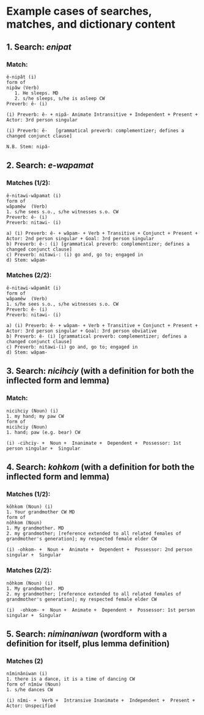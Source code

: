 # Example cases of searches, matches, and dictionary content

## 1. Search: _enipat_

### Match:
```
ê-nipât (i)
form of
nipâw (Verb)
   1. He sleeps. MD
   2. s/he sleeps, s/he is asleep CW
Preverb: ê- (i)  

(i) Preverb: ê- + nipâ- Animate Intransitive + Independent + Present + Actor: 3rd person singular

(i) Preverb: ê-   [grammatical preverb: complementizer; defines a changed conjunct clause]

N.B. Stem: nipâ-
```

## 2. Search: _e-wapamat_

### Matches (1/2):
```
ê-nitawi-wâpamat (i)  
form of
wâpamêw  (Verb)
1. s/he sees s.o., s/he witnesses s.o. CW
Preverb: ê- (i)
Preverb: nitawi- (i)  

a) (i) Preverb: ê- + wâpam- + Verb + Transitive + Conjunct + Present + Actor: 2nd person singular + Goal: 3rd person singular
b) Preverb: ê-: (i) [grammatical preverb: complementizer; defines a changed conjunct clause]
c) Preverb: nitawi-: (i) go and, go to; engaged in
d) Stem: wâpam-
```

### Matches (2/2):
```
ê-nitawi-wâpamât (i)
form of
wâpamêw  (Verb)
1. s/he sees s.o., s/he witnesses s.o. CW
Preverb: ê- (i)
Preverb: nitawi- (i)  

a) (i) Preverb: ê- + wâpam- + Verb + Transitive + Conjunct + Present + Actor: 3rd person singular + Goal: 3rd person obviative
b) Preverb: ê- (i) [grammatical preverb: complementizer; defines a changed conjunct clause]
c) Preverb: nitawi-(i) go and, go to; engaged in
d) Stem: wâpam-
```

## 3. Search: _nicihciy_ (with a definition for both the inflected form and lemma)

### Match:
```
nicihciy (Noun) (i)
1. my hand; my paw CW
form of
micihciy (Noun)
1. hand; paw (e.g. bear) CW

(i) -cihciy- +  Noun +  Inanimate +  Dependent +  Possessor: 1st person singular +  Singular
```

## 4. Search: _kohkom_ (with a definition for both the inflected form and lemma)

### Matches (1/2):
```
kôhkom (Noun) (i)  
1. Your grandmother CW MD
form of
nôhkom (Noun)
1. My grandmother. MD
2. my grandmother; [reference extended to all related females of grandmother's generation]; my respected female elder CW

(i) -ohkom- +  Noun +  Animate +  Dependent +  Possessor: 2nd person singular +  Singular
```

### Matches (2/2):
```
nôhkom (Noun) (i)  
1. My grandmother. MD
2. my grandmother; [reference extended to all related females of grandmother's generation]; my respected female elder CW

(i)  -ohkom- +  Noun +  Animate +  Dependent +  Possessor: 1st person singular +  Singular
```

## 5. Search: _niminaniwan_ (wordform with a definition for itself, plus lemma definition)

### Matches (2)
```
nîminâniwan (i)
1. there is a dance, it is a time of dancing CW
form of nîmiw (Noun)
1. s/he dances CW

(i) nîmi- +  Verb +  Intransive Inanimate +  Independent +  Present + Actor: Unspecified
```
